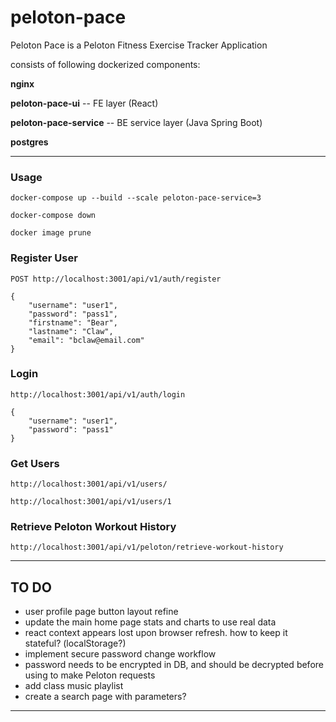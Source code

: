 # peloton-pace

Peloton Pace is a Peloton Fitness Exercise Tracker Application

consists of following dockerized components:

**nginx**

**peloton-pace-ui**  --  FE layer (React)

**peloton-pace-service**  --  BE service layer (Java Spring Boot)

**postgres**

-----------

### Usage

`docker-compose up --build --scale peloton-pace-service=3`

`docker-compose down`

`docker image prune`


### Register User
`POST http://localhost:3001/api/v1/auth/register`
```
{
	"username": "user1",
	"password": "pass1",
	"firstname": "Bear",
	"lastname": "Claw",
	"email": "bclaw@email.com"
}
```

### Login
`http://localhost:3001/api/v1/auth/login`
```
{
	"username": "user1",
	"password": "pass1"
}
```

### Get Users
`http://localhost:3001/api/v1/users/`

`http://localhost:3001/api/v1/users/1`


### Retrieve Peloton Workout History
`http://localhost:3001/api/v1/peloton/retrieve-workout-history`

-----------

## TO DO

* user profile page button layout refine
* update the main home page stats and charts to use real data
* react context appears lost upon browser refresh. how to keep it stateful? (localStorage?)
* implement secure password change workflow
* password needs to be encrypted in DB, and should be decrypted before using to make Peloton requests
* add class music playlist
* create a search page with parameters?

-----------